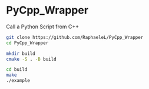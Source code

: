 # PyCpp_Wrapper

Call a Python Script from C++

```bash
git clone https://github.com/RaphaeleL/PyCpp_Wrapper
cd PyCpp_Wrapper

mkdir build
cmake -S . -B build

cd build
make 
./example
```
